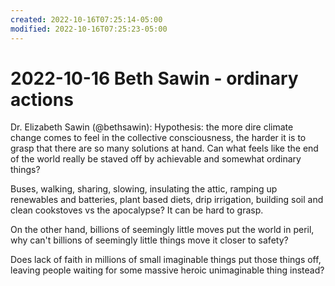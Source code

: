 ```yaml
---
created: 2022-10-16T07:25:14-05:00
modified: 2022-10-16T07:25:23-05:00
---
```


# 2022-10-16 Beth Sawin - ordinary actions

Dr. Elizabeth Sawin (@bethsawin): Hypothesis: the more dire climate change comes to feel in the collective consciousness, the harder it is to grasp that there are so many solutions at hand. Can what feels like the end of the world really be staved off by achievable and somewhat ordinary things?

Buses, walking, sharing, slowing, insulating the attic, ramping up renewables and batteries, plant based diets, drip irrigation, building soil and clean cookstoves vs the apocalypse? It can be hard to grasp.

On the other hand, billions of seemingly little moves put the world in peril, why can't billions of seemingly little things move it closer to safety?

Does lack of faith in  millions of small imaginable things put those things off, leaving people waiting for some massive heroic unimaginable thing instead?
